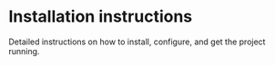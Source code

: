 # Installation instructions

Detailed instructions on how to install, configure, and get the project running.
